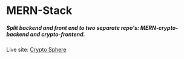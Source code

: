 # MERN-Stack
##### Split backend and front end to two separate repo's: MERN-crypto-backend and crypto-frontend.

Live site: <a href="https://crypto-frontend2.herokuapp.com">Crypto Sphere</a>
